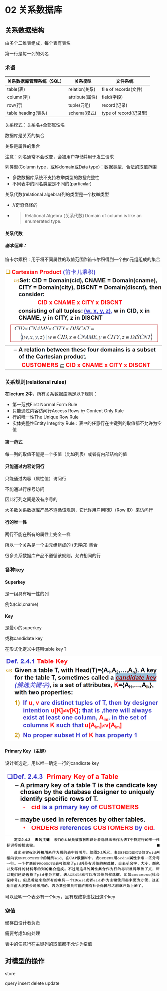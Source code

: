 

# 02 关系数据库

## 关系数据结构

由多个二维表组成，每个表有表名

第一行是每一列的列名

### 术语

| 关系数据库管理系统（SQL） | 关系模型        | 文件系统               |
| ------------------------- | --------------- | ---------------------- |
| table(表)                 | relation(关系)  | file of records(文件)  |
| column(列)                | attribute(属性) | field(字段)            |
| row(行)                   | tuple(元组)     | record(记录)           |
| table heading(表头)       | schema(模式)    | type of record(记录型) |

关系模式：关系名+全部属性名

数据库是关系的集合

关系是属性的集合

注意：列名通常不会改变，会被用户存储并用于发生请求

列类型(Column type，或称domain或Data type)：数据类型、合法的取值范围

* 多数数据库系统不支持枚举类型的数据完整性
* 不同表中的同名类型是不同的(particular)

关系代数(relational algebra)列的类型是一个枚举类型

* //奇奇怪怪的

* > Relational Algebra (关系代数)
  > Domain of column is like an enumerated type.

#### 关系代数

##### 基本运算：

笛卡尔乘积：用于将不同属性的取值范围作笛卡尔积得到一个由n元组组成的集合

<img src="images/image-20210906172153172.png"   alt="image-20210906172153172" style="zoom:50%;" />



### 关系规则(relational rules)

**在lecture 2中**，所有关系数据库满足以下规则：

* 第一范式First Normal Form Rule
* 只能通过内容访问行Access Rows by Content Only Rule
* 行的唯一性The Unique Row Rule
* 实体完整性Entity Integrity Rule：表中的任意行在主键列的取值都不允许为空值

#### 第一范式

每一列的取值不能是一个多值（比如列表）或者有内部结构的值

#### 只能通过内容访问行

只能通过内容（属性值）访问行

不能通过行序号访问

因此行列之间是没有序号的

大多数关系数据库产品不遵循该规则，它允许用户用RID（Row ID）来访问行

#### 行的唯一性

两行不能在所有的属性上完全一样

所以一个关系是一个由元组组成的 (无序的) 集合

很多关系数据库产品不遵循该规则，允许相同的行

### 各种key

#### Superkey

是一组具有唯一性的列

例如(cid,cname)

#### Key

是最小的superkey

或称candidate key

在形式化定义中还叫table key？

<img src="images/image-20210913164950312-164914103186414.png"   alt="image-20210913164950312" style="zoom:67%;" />

#### Primary Key（主键）

设计者选定，用以唯一确定一行的candidate key

<img src="images/image-20210913170214262-164914103405516.png"   alt="image-20210913170214262" style="zoom:67%;" />

<img src="images/image-20210913170421031-164914103601818.png"   alt="image-20210913170421031" style="zoom:67%;" />

可以证明一个表必有一个key，且有现成算法找出这个key

### 空值

储存由设计者负责

需要考虑如何处理

表中的任意行在主键列的取值都不允许为空值



## 对模型的操作

store

query insert delete update

